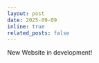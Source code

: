 ```yaml
---
layout: post
date: 2025-09-09
inline: true
related_posts: false
---
```


New Website in development!